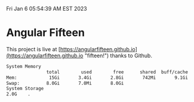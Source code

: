 Fri Jan  6 05:54:39 AM EST 2023

# Angular Fifteen


This project is live at [https://angularfifteen.github.io](https://angularfifteen.github.io "fifteen!") thanks to Github.

```bash
System Memory
               total        used        free      shared  buff/cache   available
Mem:            15Gi       3.4Gi       2.8Gi       742Mi       9.1Gi        10Gi
Swap:          8.0Gi       7.0Mi       8.0Gi
System Storage
2.0G	.
```
```bash

